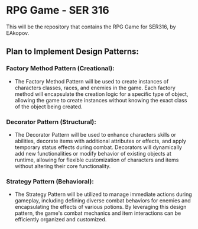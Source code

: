 # RPG Game - SER 316
This will be the repository that contains the RPG Game for SER316, by EAkopov.

## Plan to Implement Design Patterns:

### Factory Method Pattern (Creational):
- The Factory Method Pattern will be used to create instances of characters classes, races, and enemies in the game. Each factory method will encapsulate the creation logic for a specific type of object, allowing the game to create instances without knowing the exact class of the object being created.

### Decorator Pattern (Structural):
- The Decorator Pattern will be used to enhance characters skills or abilities, decorate items with additional attributes or effects, and apply temporary status effects during combat. Decorators will dynamically add new functionalities or modify behavior of existing objects at runtime, allowing for flexible customization of characters and items without altering their core functionality.

### Strategy Pattern (Behavioral):
- The Strategy Pattern will be utilized to manage immediate actions during gameplay, including defining diverse combat behaviors for enemies and encapsulating the effects of various potions. By leveraging this design pattern, the game's combat mechanics and item interactions can be efficiently organized and customized.